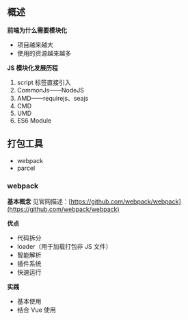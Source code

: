 ## 概述
**前端为什么需要模块化**
- 项目越来越大
- 使用的资源越来越多

**JS 模块化发展历程**
1. script 标签直接引入
2. CommonJs——NodeJS
3. AMD——requirejs、seajs
4. CMD
5. UMD
6. ES6 Module

## 打包工具
- webpack
- parcel

### webpack
**基本概念**
见官网描述：[https://github.com/webpack/webpack](https://github.com/webpack/webpack)

**优点**
- 代码拆分
- loader（用于加载打包非 JS 文件）
- 智能解析
- 插件系统
- 快速运行

**实践**
- 基本使用
- 结合 Vue 使用
